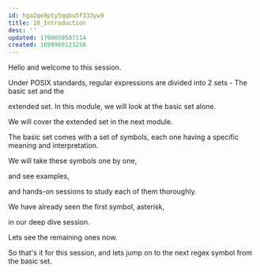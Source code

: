 ```yaml
---
id: hga2qe9pty5qqbu5f333yw9
title: 10_Introduction
desc: ''
updated: 1700050507114
created: 1699969123258
---
```

Hello and welcome to this session.

Under POSIX standards, regular expressions are divided into 2 sets - The basic set and the

extended set. In this module, we will look at the basic set alone.

We will cover the extended set in the next module.

The basic set comes with a set of symbols, each one having a specific meaning and interpretation.

We will take these symbols one by one,

and see examples,

and hands-on sessions to study each of them thoroughly.

We have already seen the first symbol, asterisk,

in our deep dive session.

Lets see the remaining ones now.

So that's it for this session, and lets jump on to the next regex symbol from the basic set.